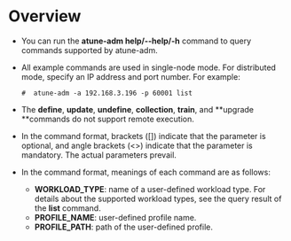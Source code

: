 # Overview<a name="EN-US_TOPIC_0231482093"></a>

-   You can run the  **atune-adm help/--help/-h**  command to query commands supported by atune-adm.
-   All example commands are used in single-node mode. For distributed mode, specify an IP address and port number. For example:

    ```
    #  atune-adm -a 192.168.3.196 -p 60001 list
    ```

-   The  **define**,  **update**,  **undefine**,  **collection**,  **train**, and  **upgrade **commands do not support remote execution.
-   In the command format, brackets \(\[\]\) indicate that the parameter is optional, and angle brackets \(<\>\) indicate that the parameter is mandatory. The actual parameters prevail.
-   In the command format, meanings of each command are as follows:
    -   **WORKLOAD\_TYPE**: name of a user-defined workload type. For details about the supported workload types, see the query result of the  **list**  command.
    -   **PROFILE\_NAME**: user-defined profile name.
    -   **PROFILE\_PATH**: path of the user-defined profile.


